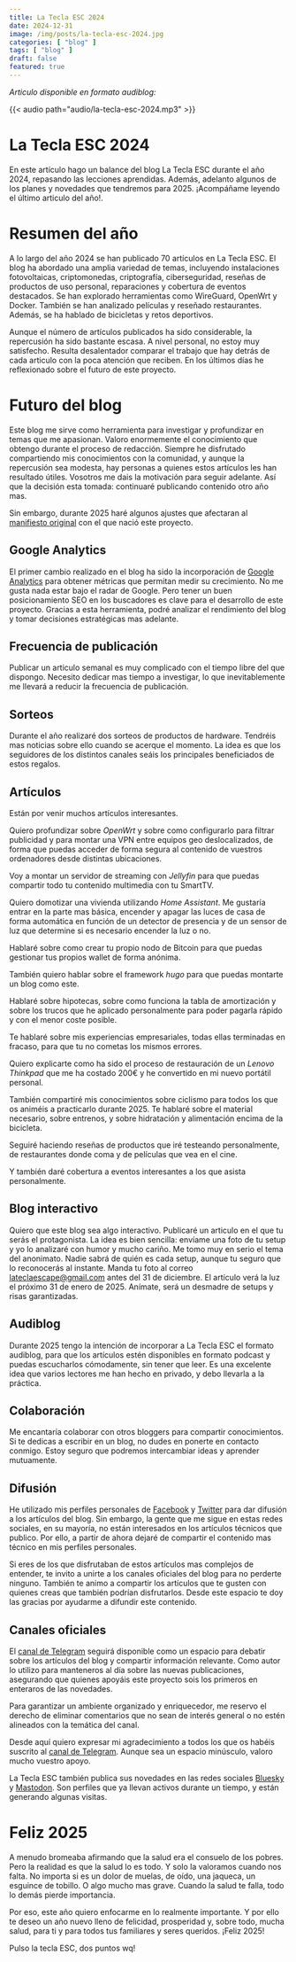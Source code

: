 ```yaml
---
title: La Tecla ESC 2024
date: 2024-12-31
image: /img/posts/la-tecla-esc-2024.jpg
categories: [ "blog" ]
tags: [ "blog" ]
draft: false
featured: true
---
```


*Articulo disponible en formato audiblog:*

{{< audio path="audio/la-tecla-esc-2024.mp3" >}}

# La Tecla ESC 2024

En este artículo hago un balance del blog La Tecla ESC durante el año 2024, repasando las lecciones aprendidas. Además, adelanto algunos de los planes y novedades que tendremos para 2025. ¡Acompáñame leyendo el último articulo del año!.

# Resumen del año

A lo largo del año 2024 se han publicado 70 artículos en La Tecla ESC. El blog ha abordado una amplia variedad de temas, incluyendo instalaciones fotovoltaicas, criptomonedas, criptografía, ciberseguridad, reseñas de productos de uso personal, reparaciones y cobertura de eventos destacados. Se han explorado herramientas como WireGuard, OpenWrt y Docker. También se han analizado películas y reseñado restaurantes. Además, se ha hablado de bicicletas y retos deportivos.

Aunque el número de artículos publicados ha sido considerable, la repercusión ha sido bastante escasa. A nivel personal, no estoy muy satisfecho. Resulta desalentador comparar el trabajo que hay detrás de cada articulo con la poca atención que reciben. En los últimos días he reflexionado sobre el futuro de este proyecto.

# Futuro del blog

Este blog me sirve como herramienta para investigar y profundizar en temas que me apasionan. Valoro enormemente el conocimiento que obtengo durante el proceso de redacción. Siempre he disfrutado compartiendo mis conocimientos con la comunidad, y aunque la repercusión sea modesta, hay personas a quienes estos artículos les han resultado útiles. Vosotros me dais la motivación para seguir adelante. Así que la decisión esta tomada: continuaré publicando contenido otro año mas.

Sin embargo, durante 2025 haré algunos ajustes que afectaran al [manifiesto original](/post/2024/la-tecla-esc-manifiesto) con el que nació este proyecto.

## Google Analytics

El primer cambio realizado en el blog ha sido la incorporación de [Google Analytics](https://developers.google.com/analytics) para obtener métricas que permitan medir su crecimiento. No me gusta nada estar bajo el radar de Google. Pero tener un buen posicionamiento SEO en los buscadores es clave para el desarrollo de este proyecto. Gracias a esta herramienta, podré analizar el rendimiento del blog y tomar decisiones estratégicas mas adelante.

## Frecuencia de publicación

Publicar un articulo semanal es muy complicado con el tiempo libre del que dispongo. Necesito dedicar mas tiempo a investigar, lo que inevitablemente me llevará a reducir la frecuencia de publicación.

## Sorteos

Durante el año realizaré dos sorteos de productos de hardware. Tendréis mas noticias sobre ello cuando se acerque el momento. La idea es que los seguidores de los distintos canales seáis los principales beneficiados de estos regalos.

## Artículos

Están por venir muchos artículos interesantes.

Quiero profundizar sobre *OpenWrt* y sobre como configurarlo para filtrar publicidad y para montar una VPN entre equipos geo deslocalizados, de forma que puedas acceder de forma segura al contenido de vuestros ordenadores desde distintas ubicaciones.

Voy a montar un servidor de streaming con *Jellyfin* para que puedas compartir todo tu contenido multimedia con tu SmartTV.

Quiero domotizar una vivienda utilizando *Home Assistant*. Me gustaría entrar en la parte mas básica, encender y apagar las luces de casa de forma automática en función de un detector de presencia y de un sensor de luz que determine si es necesario encender la luz o no.

Hablaré sobre como crear tu propio nodo de Bitcoin para que puedas gestionar tus propios wallet de forma anónima.

También quiero hablar sobre el framework *hugo* para que puedas montarte un blog como este.

Hablaré sobre hipotecas, sobre como funciona la tabla de amortización y sobre los trucos que he aplicado personalmente para poder pagarla rápido y con el menor coste posible.

Te hablaré sobre mis experiencias empresariales, todas ellas terminadas en fracaso, para que tu no cometas los mismos errores.

Quiero explicarte como ha sido el proceso de restauración de un *Lenovo Thinkpad* que me ha costado 200€ y he convertido en mi nuevo portátil personal.

También compartiré mis conocimientos sobre ciclismo para todos los que os animéis a practicarlo durante 2025. Te hablaré sobre el material necesario, sobre entrenos, y sobre hidratación y alimentación encima de la bicicleta.

Seguiré haciendo reseñas de productos que iré testeando personalmente, de restaurantes donde coma y de películas que vea en el cine.

Y también daré cobertura a eventos interesantes a los que asista personalmente.

## Blog interactivo

Quiero que este blog sea algo interactivo. Publicaré un articulo en el que tu serás el protagonista. La idea es bien sencilla: envíame una foto de tu setup y yo lo analizaré con humor y mucho cariño. Me tomo muy en serio el tema del anonimato. Nadie sabrá de quién es cada setup, aunque tu seguro que lo reconocerás al instante. Manda tu foto al correo lateclaescape@gmail.com antes del 31 de diciembre. El artículo verá la luz el próximo 31 de enero de 2025. Anímate, será un desmadre de setups y risas garantizadas.

## Audiblog

Durante 2025 tengo la intención de incorporar a La Tecla ESC el formato audiblog, para que los artículos estén disponibles en formato podcast y puedas escucharlos cómodamente, sin tener que leer. Es una excelente idea que varios lectores me han hecho en privado, y debo llevarla a la práctica.

## Colaboración

Me encantaría colaborar con otros bloggers para compartir conocimientos. Si te dedicas a escribir en un blog, no dudes en ponerte en contacto conmigo. Estoy seguro que podremos intercambiar ideas y aprender mutuamente.

## Difusión

He utilizado mis perfiles personales de [Facebook](https://www.facebook.com/aicastell) y [Twitter](https://x.com/aicastell) para dar difusión a los artículos del blog. Sin embargo, la gente que me sigue en estas redes sociales, en su mayoría, no están interesados en los artículos técnicos que publico. Por ello, a partir de ahora dejaré de compartir el contenido mas técnico en mis perfiles personales.

Si eres de los que disfrutaban de estos artículos mas complejos de entender, te invito a unirte a los canales oficiales del blog para no perderte ninguno. También te animo a compartir los artículos que te gusten con quienes creas que también podrían disfrutarlos. Desde este espacio te doy las gracias por ayudarme a difundir este contenido.

## Canales oficiales

El [canal de Telegram](https://t.me/lateclaescape) seguirá disponible como un espacio para debatir sobre los artículos del blog y compartir información relevante. Como autor lo utilizo para manteneros al día sobre las nuevas publicaciones, asegurando que quienes apoyáis este proyecto sois los primeros en enteraros de las novedades.

Para garantizar un ambiente organizado y enriquecedor, me reservo el derecho de eliminar comentarios que no sean de interés general o no estén alineados con la temática del canal.

Desde aquí quiero expresar mi agradecimiento a todos los que os habéis suscrito al [canal de Telegram](https://t.me/lateclaescape). Aunque sea un espacio minúsculo, valoro mucho vuestro apoyo.

La Tecla ESC también publica sus novedades en las redes sociales [Bluesky](https://bsky.app/profile/lateclaescape.bsky.social) y [Mastodon](https://mastodon.social/@lateclaescape). Son perfiles que ya llevan activos durante un tiempo, y están generando algunas visitas.

# Feliz 2025

A menudo bromeaba afirmando que la salud era el consuelo de los pobres. Pero la realidad es que la salud lo es todo. Y solo la valoramos cuando nos falta. No importa si es un dolor de muelas, de oído, una jaqueca, un esguince de tobillo. O algo mucho mas grave. Cuando la salud te falla, todo lo demás pierde importancia.

Por eso, este año quiero enfocarme en lo realmente importante. Y por ello te deseo un año nuevo lleno de felicidad, prosperidad y, sobre todo, mucha salud, para ti y para todos tus familiares y seres queridos. ¡Feliz 2025!

Pulso la tecla ESC, dos puntos wq!

